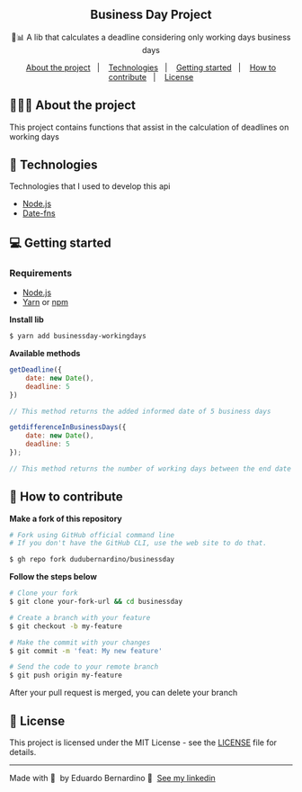 <h2 align="center">
  Business Day Project
</h2>

<p align="center">💼📊 A lib that calculates a deadline considering only working days business days</p>

<p align="center">
  <a href="#%EF%B8%8F-about-the-project">About the project</a>&nbsp;&nbsp;&nbsp;|&nbsp;&nbsp;&nbsp;
  <a href="#-technologies">Technologies</a>&nbsp;&nbsp;&nbsp;|&nbsp;&nbsp;&nbsp;
  <a href="#-getting-started">Getting started</a>&nbsp;&nbsp;&nbsp;|&nbsp;&nbsp;&nbsp;
  <a href="#-how-to-contribute">How to contribute</a>&nbsp;&nbsp;&nbsp;|&nbsp;&nbsp;&nbsp;
  <a href="#-license">License</a>
</p>

## 💇🏻‍♂️ About the project

This project contains functions that assist in the calculation of deadlines on working days

## 🚀 Technologies

Technologies that I used to develop this api

- [Node.js](https://nodejs.org/en/)
- [Date-fns](https://date-fns.org/)

## 💻 Getting started

### Requirements

- [Node.js](https://nodejs.org/en/)
- [Yarn](https://classic.yarnpkg.com/) or [npm](https://www.npmjs.com/)

**Install lib**

```bash
$ yarn add businessday-workingdays
```

**Available methods**

```js
getDeadline({
    date: new Date(),
    deadline: 5
})

// This method returns the added informed date of 5 business days
```

```js
getdifferenceInBusinessDays({
    date: new Date(),
    deadline: 5
});

// This method returns the number of working days between the end date and the one informed
```

## 🤔 How to contribute

**Make a fork of this repository**

```bash
# Fork using GitHub official command line
# If you don't have the GitHub CLI, use the web site to do that.

$ gh repo fork dudubernardino/businessday
```

**Follow the steps below**

```bash
# Clone your fork
$ git clone your-fork-url && cd businessday

# Create a branch with your feature
$ git checkout -b my-feature

# Make the commit with your changes
$ git commit -m 'feat: My new feature'

# Send the code to your remote branch
$ git push origin my-feature
```

After your pull request is merged, you can delete your branch

## 📝 License

This project is licensed under the MIT License - see the [LICENSE](LICENSE) file for details.

---

Made with 💜 &nbsp;by Eduardo Bernardino 👋 &nbsp;[See my linkedin](https://www.linkedin.com/in/dudubernardino/)
